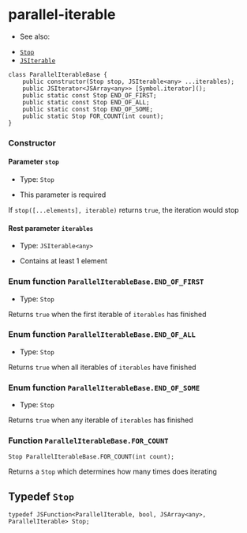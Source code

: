 
# parallel-iterable

 * See also:
  - [`Stop`](./parallel-iterable-base.md#typedef-stop)
  - [`JSIterable`](../global/readme.md#struct-jsiterable)

```
class ParallelIterableBase {
	public constructor(Stop stop, JSIterable<any> ...iterables);
	public JSIterator<JSArray<any>> [Symbol.iterator]();
	public static const Stop END_OF_FIRST;
	public static const Stop END_OF_ALL;
	public static const Stop END_OF_SOME;
	public static Stop FOR_COUNT(int count);
}
```

### Constructor

#### Parameter `stop`

 * Type: `Stop`

 * This parameter is required

If `stop([...elements], iterable)` returns `true`, the iteration would stop

#### Rest parameter `iterables`

 * Type: `JSIterable<any>`

 * Contains at least 1 element

### Enum function `ParallelIterableBase.END_OF_FIRST`

 * Type: `Stop`

Returns `true` when the first iterable of `iterables` has finished

### Enum function `ParallelIterableBase.END_OF_ALL`

 * Type: `Stop`

Returns `true` when all iterables of `iterables` have finished

### Enum function `ParallelIterableBase.END_OF_SOME`

 * Type: `Stop`

Returns `true` when any iterable of `iterables` has finished

### Function `ParallelIterableBase.FOR_COUNT`

```
Stop ParallelIterableBase.FOR_COUNT(int count);
```

Returns a `Stop` which determines how many times does iterating

## Typedef `Stop`

```
typedef JSFunction<ParallelIterable, bool, JSArray<any>, ParallelIterable> Stop;
```
